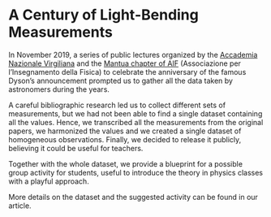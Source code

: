 # A Century of Light-Bending Measurements

In November 2019, a series of public lectures organized by the [Accademia Nazionale Virgiliana](http://www.accademianazionalevirgiliana.org/) and the [Mantua chapter of AIF](http://www.aifmantova.it/) (Associazione per l’Insegnamento della Fisica) to celebrate the anniversary of the famous Dyson’s announcement prompted us to gather all the data taken by astronomers during the years.

A careful bibliographic research led us to collect different sets of measurements, but we had not been able to find a single dataset containing all the values. Hence, we transcribed all the measurements from the original papers, we harmonized the values and we created a single dataset of homogeneous observations. Finally, we decided to release it publicly, believing it could be useful for teachers.

Together with the whole dataset, we provide a blueprint for a possible group activity for students, useful to introduce the theory in physics classes with a playful approach.

More details on the dataset and the suggested activity can be found in our article.
